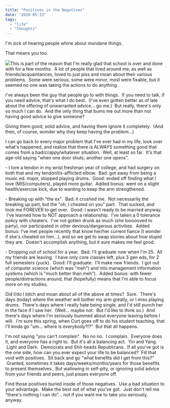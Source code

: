 ```yaml
---
title: "Positives in the Negatives"
date: "2010-05-13"
tags:
  - "life"
  - "thoughts"
---
```


I'm sick of hearing people whine about mundane things.

That means you too.

![](images/yinYang.gif)This is part of the reason that I'm really glad that school is over and done with for a few months.  A lot of people that lived around me, as well as friends/acquaintances, loved to just piss and moan about their various problems.  Some were serious, some were minor, most were fixable, but it seemed no one was taking the actions to do anything.

I've always been the guy that people go to with things.  If you need to talk, if you need advice, that's what I do best.  (I've even gotten better as of late about the offering of unwarranted advice... go me.)  But really, there's only so much I can do.  And the only thing that bums me out more than not having good advice to give someone?

Giving them good, solid advice, and having them ignore it completely.  (And then, of course, wonder why they keep having the problem...)

I can go back to every major problem that I've ever had in my life, look over what's happened, and realize that there is ALWAYS something good that comes from a bad/crappy/whatever situation.  Well, at least so far.  It's that age-old saying "when one door shuts, another one opens".

\- I tore a tendon in my wrist freshman year of college, and had surgery on both that and my tendonitis-afflicted elbow.  Bad: got away from being a music ed. major, stopped playing drums.  Good: ended off finding what I love (MIS/computers), played more guitar.  Added bonus: went on a slight health/exercise kick, due to wanting to keep the arm strengthened.

\- Breaking up with "the ex".  Bad: it crushed me.  Not necessarily the breaking up part, but the "oh, I cheated on you" part.  That sucked, and took me FOREVER to get over.  Good: I wasn't ready to be married anyway.  I've learned how to NOT approach a relationship.  I've taken a 0 tolerance policy with cheaters.  I've not gotten drunk as much (she loooooved to party), nor participated in other devious/dangerous activities.  Added bonus: I've met people recently that know her/her current fiance (I wonder if she's cheated on him...), and so we get to swap stories about how stupid they are.  Doesn't accomplish anything, but it sure makes me feel good.

\- Dropping out of school for a year.  Bad: I'll graduate now when I'm 25.  All my friends are leaving.  I have only core classes left, plus 3 gen eds, for 2 full semesters (yuck).  Good: I'll graduate.  I'll make new friends.  I got out of computer science (which was "meh") and into management information systems (which is "much better than meh").  Added bonus: with fewer people/distractions around, that (hopefully) means that I'm able to focus more on my studies.

Did I/do I bitch and moan about all of the above at times?  Sure.  There's days (today) where the weather will bother my arm greatly, or I miss playing drums.  There's days where I really hate being single, and I'd still punch her in the face if I saw her.  (Well... maybe not.  But I'd like to think so.)  And there's days where I'm seriously bummed about everyone leaving before I will.  I'm sure this spring, when Curt goes off to do his student teaching, that I'll kinda go "um... where is everybody?!?"  But that all happens.

I'm not saying "you can't complain".  No no no.  I complain.  Everyone does it, and everyone has a right to.  But it's all a balancing act.  Yin and Yang.  Light and Dark.  Democrats and Shit-heads Republicans.  If all you've got is the one side, how can you ever expect your life to be balanced?  Fill that void with positives.  Sit back and go "what benefits did I get from this?"  Granted, sometimes it takes days/weeks/months/years for those benefits to present themselves.  But wallowing in self-pity, or ignoring solid advice from your friends and peers, just pisses everyone off.

Find those positives buried inside of those negatives.  Use a bad situation to your advantage.  Make the best out of what you've got.  Just don't tell me "there's nothing I can do"... not if you want me to take you seriously, anyway.
